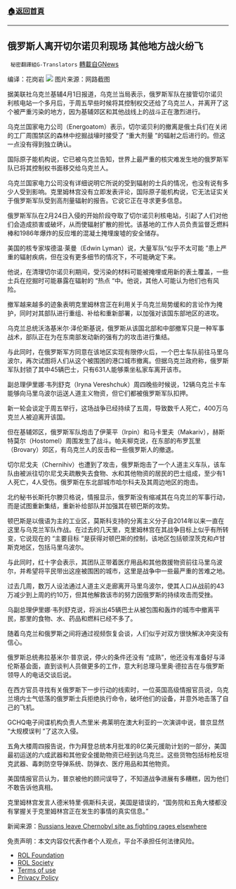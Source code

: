 ###  [:house:返回首頁](https://github.com/ourhimalayas/txt)
---


## 俄罗斯人离开切尔诺贝利现场 其他地方战火纷飞
` 秘密翻譯組G-Translators` [轉載自GNews](https://gnews.org/zh-hans/2266796/)

编译：花岗岩
![](https://assets.gnews.org/wp-content/uploads/2022/03/1-398.jpg)
图片来源：网路截图

据美联社乌克兰基辅4月1日报道，乌克兰当局表示，俄罗斯军队在接管切尔诺贝利核电站一个多月后，于周五早些时候将其控制权交还给了乌克兰人，并离开了这个被严重污染的地方，因为基辅郊区和其他战线上的战斗正在激烈进行。

乌克兰国家电力公司（Energoatom）表示，切尔诺贝利的撤离是俄士兵们在关闭的工厂周围禁区的森林中挖掘战壕时接受了 “重大剂量 ”的辐射之后进行的。但这一点没有得到独立确认。

国际原子能机构说，它已被乌克兰告知，世界上最严重的核灾难发生地的俄罗斯军队已将其控制权书面移交给乌克兰人。

乌克兰国家电力公司没有详细说明它所说的受到辐射的士兵的情况，也没有说有多少人受到影响。克里姆林宫没有立即发表评论，国际原子能机构说，它无法证实关于俄罗斯军队受到高剂量辐射的报告。它说它正在寻求更多信息。

俄罗斯军队在2月24日入侵的开始阶段夺取了切尔诺贝利核电站，引起了人们对他们会造成损害或破坏，从而使辐射扩散的担忧。该基地的工作人员负责监督乏燃料棒和1986年爆炸的反应堆的混凝土掩埋废墟的安全储存。

美国的核专家埃德温·莱曼（Edwin Lyman）说，大量军队“似乎不太可能 ”患上严重的辐射疾病，但在没有更多细节的情况下，不可能确定下来。

他说，在清理切尔诺贝利期间，受污染的材料可能被掩埋或用新的表土覆盖，一些士兵在挖掘时可能暴露在辐射的 “热点 “中。他说，其他人可能认为他们也有风险。

撤军越来越多的迹象表明克里姆林宫正在利用关于乌克兰局势缓和的言论作为掩护，同时对其部队进行重组、补给和重新部署，以加强对该国东部地区的进攻。

乌克兰总统沃洛基米尔·泽伦斯基说，俄罗斯从该国北部和中部撤军只是一种军事战术，部队正在为在东南部发动新的强有力的攻击进行集结。

与此同时，在俄罗斯军方同意在该地区实现有限停火后，一个巴士车队前往马里乌波尔，再次试图将人们从这个被围困的港口城市撤离。但据乌克兰政府称，俄罗斯军队封锁了其中45辆巴士，只有631人能够乘坐私家车离开该市。

副总理伊里娜·韦列舒克（Iryna Vereshchuk）周四晚些时候说，12辆乌克兰卡车能够向马里乌波尔运送人道主义物资，但它们都被俄罗斯军队扣押。

新一轮会谈定于周五举行，这场战争已经持续了五周，导致数千人死亡，400万乌克兰人被迫离开该国。

但在基辅郊区，俄罗斯军队炮击了伊莱平（Irpin）和马卡里夫（Makariv），赫斯特莫尔（Hostomel）周围发生了战斗。帕夫柳克说，在东部的布罗瓦里（Brovary）郊区，有乌克兰人的反击和一些俄罗斯人的撤退。

切尔尼戈夫（Chernihiv）也遭到了攻击，俄罗斯炮击了一个人道主义车队，该车队由被派往切尔尼戈夫疏散失去食物、水和其他物资的居民的巴士组成，至少有1人死亡，4人受伤。俄罗斯在东北部城市哈尔科夫及其周边地区的炮击。

北约秘书长斯托尔滕贝格说，情报显示，俄罗斯没有缩减其在乌克兰的军事行动，而是试图重新集结，重新补给部队并加强其在顿巴斯的攻势。

顿巴斯是以俄语为主的工业区，莫斯科支持的分离主义分子自2014年以来一直在这里与乌克兰军队作战。在过去的几天里，克里姆林宫在其战争目标上似乎有所转变，它说现在的 “主要目标 ”是获得对顿巴斯的控制，该地区包括顿涅茨克和卢甘斯克地区，包括马里乌波尔。

与此同时，红十字会表示，其团队正带着医疗用品和其他救援物资前往马里乌波尔，并希望将平民带出这座被围困的城市，这里是战争中一些最严重的苦难之地。

过去几周，数万人设法通过人道主义走廊离开马里乌波尔，使其人口从战前的43万减少到上周的约10万，但其他解救该市的努力因俄罗斯的持续攻击而受挫。

乌副总理伊里娜·韦列舒克说，将派出45辆巴士从被包围和轰炸的城市中撤离平民，那里的食物、水、药品和燃料已经不多了。

随着乌克兰和俄罗斯之间将通过视频恢复会谈，人们似乎对双方很快解决冲突没有信心。

俄罗斯总统弗拉基米尔·普京说，停火的条件还没有 “成熟”，他还没有准备好与泽伦斯基会面，直到谈判人员做更多的工作，意大利总理马里奥·德拉吉在与俄罗斯领导人的电话交谈后说。

在西方官员寻找有关俄罗斯下一步行动的线索时，一位英国高级情报官员说，乌克兰境内士气低落的俄罗斯士兵拒绝执行命令，破坏他们的设备，并意外地击落了自己的飞机。

GCHQ电子间谍机构负责人杰里米·弗莱明在澳大利亚的一次演讲中说，普京显然 “大规模误判 ”了这次入侵。

五角大楼周四报告说，作为拜登总统本月批准的8亿美元援助计划的一部分，美国最初运送的六成武器和其他安全援助物资已经到达乌克兰。这些货物包括标枪反坦克武器、毒刺防空导弹系统、防弹衣、医疗用品和其他物资。

美国情报官员认为，普京被他的顾问误导了，不知道战争进展有多糟糕，因为他们不敢告诉他真相。

克里姆林宫发言人德米特里·佩斯科夫说，美国是错误的，“国务院和五角大楼都没有掌握关于克里姆林宫正在发生的事情的真实信息。”

新闻来源：[Russians leave Chernobyl site as fighting rages elsewhere](https://apnews.com/article/russia-ukraine-kyiv-europe-united-states-nato-5863ad1d740cdd04ba42a25de0d31449)

 

免责声明：本文内容仅代表作者个人观点，平台不承担任何法律风险。

- [ROL Foundation](https://rolfoundation.org/)
- [ROL Society](https://rolsociety.org/)
- [Terms of use](https://gnews.org/terms-of-use-3/)
- [Privacy Policy](https://gnews.org/privacy-policy/)
